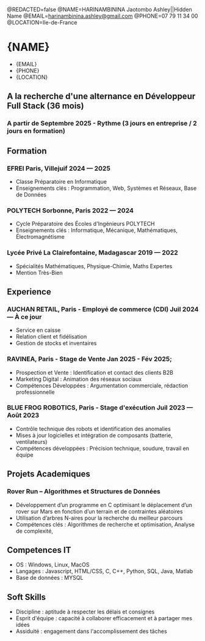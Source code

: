 
@REDACTED=false
@NAME=HARINAMBININA Jaotombo Ashley||Hidden Name
@EMAIL=harinambinina.ashley@gmail.com
@PHONE=07 79 11 34 00
@LOCATION=Ile-de-France


# {NAME}

<div class="section headerInfo">

- {EMAIL}
- {PHONE}
- {LOCATION}

## A la recherche d'une alternance en Développeur Full Stack (36 mois)
### A partir de Septembre 2025 - Rythme (3 jours en entreprise / 2 jours en formation)
### 
</div>

## Formation

### EFREI Paris, Villejuif <span class="spacer"></span> 2024 &mdash; 2025

- Classe Préparatoire en Informatique
- Enseignements clés : Programmation, Web, Systèmes et Réseaux, Base de Données

### POLYTECH Sorbonne, Paris <span class="spacer"></span> 2022 &mdash; 2024

- Cycle Préparatoire des Écoles d'Ingénieurs POLYTECH 
- Enseignements clés : Informatique, Mécanique, Mathématiques, Électromagnétisme

### Lycée Privé La Clairefontaine, Madagascar <span class="spacer"></span> 2019 &mdash; 2022

- Spécialités Mathématiques, Physique-Chimie, Maths Expertes
- Mention Très-Bien


## Experience

### AUCHAN RETAIL, Paris - Employé de commerce (CDI)<span class="spacer"></span> Juil 2024 &mdash; À ce jour

- Service en caisse
- Relation client et fidélisation
- Gestion de stocks et inventaires


### RAVINEA, Paris - Stage de Vente <span class="spacer"></span> Jan 2025 - Fév 2025;

- Prospection et Vente : Identification et contact des clients B2B
- Marketing Digital : Animation des réseaux sociaux
- Compétences Développées : Argumentation commerciale, rédaction professionnelle


### BLUE FROG ROBOTICS, Paris - Stage d'exécution <span class="spacer"></span> Juil 2023 &mdash; Août 2023

- Contrôle technique des robots et identification des anomalies
- Mises à jour logicielles et intégration de composants  (batterie, ventilateurs)
- Compétences développées : Précision technique, soudure, travail en équipe




##  Projets Academiques

### Rover Run – Algorithmes et Structures de Données

- Développement d’un programme en C optimisant le déplacement d’un rover sur Mars en fonction d’un terrain et de contraintes aléatoires
- Utilisation d’arbres N-aires pour la recherche du meilleur parcours
- Compétences clés : Algorithmes de recherche et optimisation, Analyse de complexité, 

## Competences IT
- OS : Windows, Linux, MacOS
- Langages : Javascript, HTML/CSS, C, C++, Python, SQL, Java, Matlab
- Base de données : MYSQL



## Soft Skills

- Discipline : aptitude à respecter les délais et consignes
- Esprit d'équipe : capacité à collaborer efficacement et à partager mes idées
- Assiduité : engagement dans l'accomplissement des tâches

